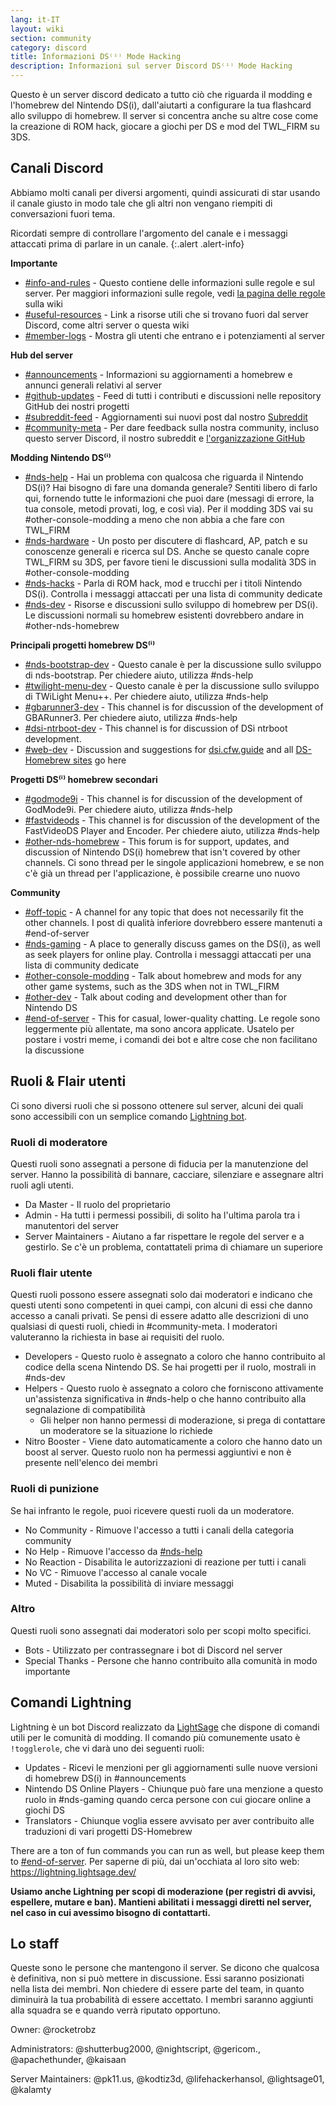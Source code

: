 ```yaml
---
lang: it-IT
layout: wiki
section: community
category: discord
title: Informazioni DS⁽ⁱ⁾ Mode Hacking
description: Informazioni sul server Discord DS⁽ⁱ⁾ Mode Hacking
---
```


Questo è un server discord dedicato a tutto ciò che riguarda il modding e l'homebrew del Nintendo DS(i), dall'aiutarti a configurare la tua flashcard allo sviluppo di homebrew. Il server si concentra anche su altre cose come la creazione di ROM hack, giocare a giochi per DS e mod del TWL_FIRM su 3DS.

## Canali Discord
Abbiamo molti canali per diversi argomenti, quindi assicurati di star usando il canale giusto in modo tale che gli altri non vengano riempiti di conversazioni fuori tema.

Ricordati sempre di controllare l'argomento del canale e i messaggi attaccati prima di parlare in un canale.
{:.alert .alert-info}

**Importante**
- [#info-and-rules][info-and-rules] - Questo contiene delle informazioni sulle regole e sul server. Per maggiori informazioni sulle regole, vedi [la pagina delle regole](discord-rules) sulla wiki
- [#useful-resources][useful-resources] - Link a risorse utili che si trovano fuori dal server Discord, come altri server o questa wiki
- [#member-logs][member-logs] - Mostra gli utenti che entrano e i potenziamenti al server

**Hub del server**
- [#announcements][announcements] - Informazioni su aggiornamenti a homebrew e annunci generali relativi al server
- [#github-updates][github-updates] - Feed di tutti i contributi e discussioni nelle repository GitHub dei nostri progetti
- [#subreddit-feed][subreddit-feed] - Aggiornamenti sui nuovi post dal nostro [Subreddit](https://reddit.com/r/NDSBrew)
- [#community-meta][community-meta] - Per dare feedback sulla nostra community, incluso questo server Discord, il nostro subreddit e [l'organizzazione GitHub](http://github.com/DS-Homebrew)

**Modding Nintendo DS⁽ⁱ⁾**
- [#nds-help][nds-help] - Hai un problema con qualcosa che riguarda il Nintendo DS(i)? Hai bisogno di fare una domanda generale? Sentiti libero di farlo qui, fornendo tutte le informazioni che puoi dare (messagi di errore, la tua console, metodi provati, log, e così via). Per il modding 3DS vai su #other-console-modding a meno che non abbia a che fare con TWL_FIRM
- [#nds-hardware][nds-hardware] - Un posto per discutere di flashcard, AP, patch e su conoscenze generali e ricerca sul DS. Anche se questo canale copre TWL_FIRM su 3DS, per favore tieni le discussioni sulla modalità 3DS in #other-console-modding
- [#nds-hacks][nds-hacks] - Parla di ROM hack, mod e trucchi per i titoli Nintendo DS(i). Controlla i messaggi attaccati per una lista di community dedicate
- [#nds-dev][nds-dev] - Risorse e discussioni sullo sviluppo di homebrew per DS(i). Le discussioni normali su homebrew esistenti dovrebbero andare in #other-nds-homebrew

**Principali progetti homebrew DS⁽ⁱ⁾**
- [#nds-bootstrap-dev][nds-bootstrap-dev] - Questo canale è per la discussione sullo sviluppo di nds-bootstrap. Per chiedere aiuto, utilizza #nds-help
- [#twilight-menu-dev][twilight-menu-dev] - Questo canale è per la discussione sullo sviluppo di TWiLight Menu++. Per chiedere aiuto, utilizza #nds-help
- [#gbarunner3-dev][gbarunner3-dev] - This channel is for discussion of the development of GBARunner3. Per chiedere aiuto, utilizza #nds-help
- [#dsi-ntrboot-dev][dsi-ntrboot-dev] - This channel is for discussion of DSi ntrboot development.
- [#web-dev][web-dev] - Discussion and suggestions for [dsi.cfw.guide](https://dsi.cfw.guide/) and all [DS-Homebrew sites](https://ds-homebrew.com/) go here

**Progetti DS⁽ⁱ⁾ homebrew secondari**
- [#godmode9i][godmode9i] - This channel is for discussion of the development of GodMode9i. Per chiedere aiuto, utilizza #nds-help
- [#fastvideods][fastvideods] - This channel is for discussion of the development of the FastVideoDS Player and Encoder. Per chiedere aiuto, utilizza #nds-help
- [#other-nds-homebrew][other-nds-homebrew] - This forum is for support, updates, and discussion of Nintendo DS(i) homebrew that isn't covered by other channels. Ci sono thread per le singole applicazioni homebrew, e se non c'è già un thread per l'applicazione, è possibile crearne uno nuovo

**Community**
- [#off-topic][off-topic] - A channel for any topic that does not necessarily fit the other channels. I post di qualità inferiore dovrebbero essere mantenuti a #end-of-server
- [#nds-gaming][nds-gaming] - A place to generally discuss games on the DS(i), as well as seek players for online play. Controlla i messaggi attaccati per una lista di community dedicate
- [#other-console-modding][other-console-modding] - Talk about homebrew and mods for any other game systems, such as the 3DS when not in TWL_FIRM
- [#other-dev][other-dev] - Talk about coding and development other than for Nintendo DS
- [#end-of-server][end-of-server] - This for casual, lower-quality chatting. Le regole sono leggermente più allentate, ma sono ancora applicate. Usatelo per postare i vostri meme, i comandi dei bot e altre cose che non facilitano la discussione

## Ruoli & Flair utenti
Ci sono diversi ruoli che si possono ottenere sul server, alcuni dei quali sono accessibili con un semplice comando [Lightning bot](#lightning-commands).

### Ruoli di moderatore
Questi ruoli sono assegnati a persone di fiducia per la manutenzione del server. Hanno la possibilità di bannare, cacciare, silenziare e assegnare altri ruoli agli utenti.

- Da Master - Il ruolo del proprietario
- Admin - Ha tutti i permessi possibili, di solito ha l'ultima parola tra i manutentori del server
- Server Maintainers - Aiutano a far rispettare le regole del server e a gestirlo. Se c'è un problema, contattateli prima di chiamare un superiore

### Ruoli flair utente
Questi ruoli possono essere assegnati solo dai moderatori e indicano che questi utenti sono competenti in quei campi, con alcuni di essi che danno accesso a canali privati. Se pensi di essere adatto alle descrizioni di uno qualsiasi di questi ruoli, chiedi in #community-meta. I moderatori valuteranno la richiesta in base ai requisiti del ruolo.

- Developers - Questo ruolo è assegnato a coloro che hanno contribuito al codice della scena Nintendo DS. Se hai progetti per il ruolo, mostrali in #nds-dev
- Helpers - Questo ruolo è assegnato a coloro che forniscono attivamente un'assistenza significativa in #nds-help o che hanno contribuito alla segnalazione di compatibilità
    - Gli helper non hanno permessi di moderazione, si prega di contattare un moderatore se la situazione lo richiede
- Nitro Booster - Viene dato automaticamente a coloro che hanno dato un boost al server. Questo ruolo non ha permessi aggiuntivi e non è presente nell'elenco dei membri

### Ruoli di punizione
Se hai infranto le regole, puoi ricevere questi ruoli da un moderatore.

- No Community - Rimuove l'accesso a tutti i canali della categoria community
- No Help - Rimuove l'accesso da [#nds-help][nds-help]
- No Reaction - Disabilita le autorizzazioni di reazione per tutti i canali
- No VC - Rimuove l'accesso al canale vocale
- Muted - Disabilita la possibilità di inviare messaggi

### Altro
Questi ruoli sono assegnati dai moderatori solo per scopi molto specifici.

- Bots - Utilizzato per contrassegnare i bot di Discord nel server
- Special Thanks - Persone che hanno contribuito alla comunità in modo importante

## Comandi Lightning
Lightning è un bot Discord realizzato da [LightSage](https://github.com/LightSage) che dispone di comandi utili per le comunità di modding. Il comando più comunemente usato è `!togglerole`, che vi darà uno dei seguenti ruoli:

- Updates - Ricevi le menzioni per gli aggiornamenti sulle nuove versioni di homebrew DS(i) in #announcements
- Nintendo DS Online Players - Chiunque può fare una menzione a questo ruolo in #nds-gaming quando cerca persone con cui giocare online a giochi DS
- Translators - Chiunque voglia essere avvisato per aver contribuito alle traduzioni di vari progetti DS-Homebrew

There are a ton of fun commands you can run as well, but please keep them to [#end-of-server][end-of-server]. Per saperne di più, dai un'occhiata al loro sito web: <https://lightning.lightsage.dev/>

**Usiamo anche Lightning per scopi di moderazione (per registri di avvisi, espellere, mutare e ban). Mantieni abilitati i messaggi diretti nel server, nel caso in cui avessimo bisogno di contattarti.**

## Lo staff
Queste sono le persone che mantengono il server. Se dicono che qualcosa è definitiva, non si può mettere in discussione. Essi saranno posizionati nella lista dei membri. Non chiedere di essere parte del team, in quanto diminuirà la tua probabilità di essere accettato. I membri saranno aggiunti alla squadra se e quando verrà riputato opportuno.

Owner: @rocketrobz

Administrators: @shutterbug2000, @nightscript, @gericom., @apachethunder, @kaisaan

Server Maintainers: @pk11.us, @kodtiz3d, @lifehackerhansol, @lightsage01, @kalamty

<!-- Discord channel links -->
[info-and-rules]: https://discord.com/channels/283769550611152897/626620520330428436
[useful-resources]: https://discord.com/channels/283769550611152897/638041441079263283
[member-logs]: https://discord.com/channels/283769550611152897/677714673663082529

[announcements]: https://discord.com/channels/283769550611152897/283771381735489537
[github-updates]: https://discord.com/channels/283769550611152897/450065134191116290
[subreddit-feed]: https://discord.com/channels/283769550611152897/869830055377928243
[community-meta]: https://discord.com/channels/283769550611152897/715651368391671919

[nds-help]: https://discord.com/channels/283769550611152897/332961165829210117
[nds-hardware]: https://discord.com/channels/283769550611152897/547986366357700620
[nds-hacks]: https://discord.com/channels/283769550611152897/356988919738400768
[nds-dev]: https://discord.com/channels/283769550611152897/835273459339624499

[nds-bootstrap-dev]: https://discord.com/channels/283769550611152897/283769550611152897
[twilight-menu-dev]: https://discord.com/channels/283769550611152897/489307733074640926
[gbarunner3-dev]: https://discord.com/channels/283769550611152897/620310871800807466
[dsi-ntrboot-dev]: https://discord.com/channels/283769550611152897/1193678677666431097
[web-dev]: https://discord.com/channels/283769550611152897/744649302567157800

[godmode9i]: https://discord.com/channels/283769550611152897/497960894660083732
[fastvideods]: https://discord.com/channels/283769550611152897/1021121766585806989
[other-nds-homebrew]: https://discord.com/channels/283769550611152897/1025388133388394547

[off-topic]: https://discord.com/channels/283769550611152897/286686210225864725
[nds-gaming]: https://discord.com/channels/283769550611152897/668680785154408448
[other-console-modding]: https://discord.com/channels/283769550611152897/653706029736919051
[other-dev]: https://discord.com/channels/283769550611152897/1169696607294468177
[end-of-server]: https://discord.com/channels/283769550611152897/283770736215195648

